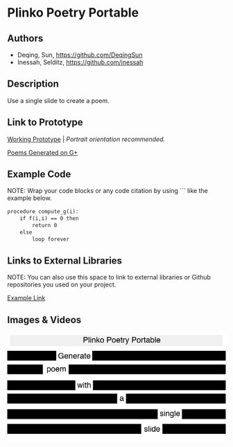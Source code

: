 # Plinko Poetry Portable


## Authors
- Deqing, Sun, https://github.com/DeqingSun
- Inessah, Selditz, https://github.com/inessah

## Description
Use a single slide to create a poem. 

## Link to Prototype

[Working Prototype](http://plinko-poetry.appspot.com "Plinko Poetry Portable") | *Portrait orientation recommended.*

[Poems Generated on G+](https://plus.google.com/u/0/b/116741454137931212122/) 

## Example Code
NOTE: Wrap your code blocks or any code citation by using ``` like the example below.
```
procedure compute_g(i):
    if f(i,i) == 0 then
        return 0
    else
        loop forever
```
## Links to External Libraries
 NOTE: You can also use this space to link to external libraries or Github repositories you used on your project.

[Example Link](http://www.google.com "Example Link")

## Images & Videos

![Cover Image](project_images/cover.jpg?raw=true "Cover Image")

